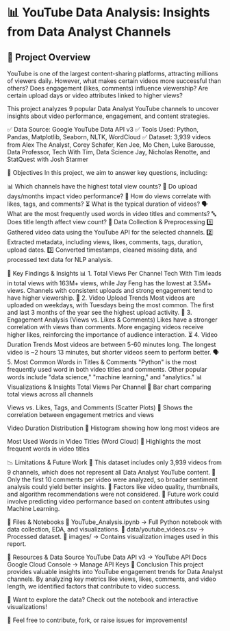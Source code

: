 # 📊 YouTube Data Analysis: Insights from Data Analyst Channels

## 📌 Project Overview

YouTube is one of the largest content-sharing platforms, attracting millions of viewers daily. However, what makes certain videos more successful than others? Does engagement (likes, comments) influence viewership? Are certain upload days or video attributes linked to higher views?

This project analyzes 9 popular Data Analyst YouTube channels to uncover insights about video performance, engagement, and content strategies.

✅ Data Source: Google YouTube Data API v3
✅ Tools Used: Python, Pandas, Matplotlib, Seaborn, NLTK, WordCloud
✅ Dataset: 3,939 videos from Alex The Analyst, Corey Schafer, Ken Jee, Mo Chen, Luke Barousse, Data Professor, Tech With Tim, Data Science Jay, Nicholas Renotte, and StatQuest with Josh Starmer

🎯 Objectives
In this project, we aim to answer key questions, including:

📊 Which channels have the highest total view counts?
📅 Do upload days/months impact video performance?
🔗 How do views correlate with likes, tags, and comments?
⏳ What is the typical duration of videos?
🗣️ What are the most frequently used words in video titles and comments?
🔤 Does title length affect view count?
📂 Data Collection & Preprocessing
1️⃣ Gathered video data using the YouTube API for the selected channels.
2️⃣ Extracted metadata, including views, likes, comments, tags, duration, upload dates.
3️⃣ Converted timestamps, cleaned missing data, and processed text data for NLP analysis.

🔎 Key Findings & Insights
📊 1. Total Views Per Channel
Tech With Tim leads in total views with 163M+ views, while Jay Feng has the lowest at 3.5M+ views.
Channels with consistent uploads and strong engagement tend to have higher viewership.
📅 2. Video Upload Trends
Most videos are uploaded on weekdays, with Tuesdays being the most common.
The first and last 3 months of the year see the highest upload activity.
🔗 3. Engagement Analysis (Views vs. Likes & Comments)
Likes have a stronger correlation with views than comments.
More engaging videos receive higher likes, reinforcing the importance of audience interaction.
⏳ 4. Video Duration Trends
Most videos are between 5-60 minutes long.
The longest video is ~2 hours 13 minutes, but shorter videos seem to perform better.
🗣️ 5. Most Common Words in Titles & Comments
"Python" is the most frequently used word in both video titles and comments.
Other popular words include "data science," "machine learning," and "analytics."
📊 Visualizations & Insights
Total Views Per Channel
📌 Bar chart comparing total views across all channels

Views vs. Likes, Tags, and Comments (Scatter Plots)
📌 Shows the correlation between engagement metrics and views

Video Duration Distribution
📌 Histogram showing how long most videos are

Most Used Words in Video Titles (Word Cloud)
📌 Highlights the most frequent words in video titles

📉 Limitations & Future Work
🔹 This dataset includes only 3,939 videos from 9 channels, which does not represent all Data Analyst YouTube content.
🔹 Only the first 10 comments per video were analyzed, so broader sentiment analysis could yield better insights.
🔹 Factors like video quality, thumbnails, and algorithm recommendations were not considered.
🔹 Future work could involve predicting video performance based on content attributes using Machine Learning.

📂 Files & Notebooks
📄 YouTube_Analysis.ipynb → Full Python notebook with data collection, EDA, and visualizations.
📄 data/youtube_videos.csv → Processed dataset.
📄 images/ → Contains visualization images used in this report.

🔗 Resources & Data Source
YouTube Data API v3 → YouTube API Docs
Google Cloud Console → Manage API Keys
📢 Conclusion
This project provides valuable insights into YouTube engagement trends for Data Analyst channels.
By analyzing key metrics like views, likes, comments, and video length, we identified factors that contribute to video success.

📌 Want to explore the data? Check out the notebook and interactive visualizations!

🚀 Feel free to contribute, fork, or raise issues for improvements!
